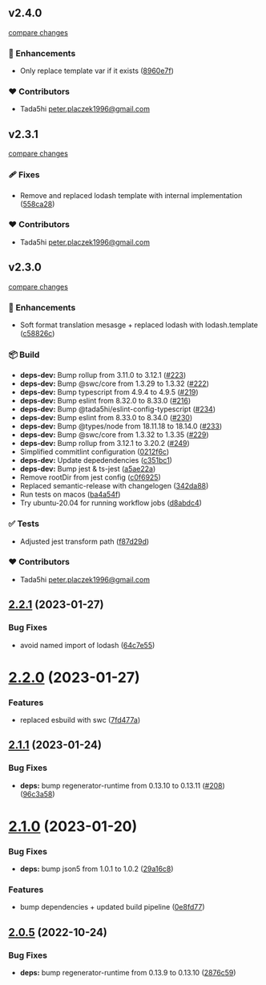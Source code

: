 ## v2.4.0

[compare changes](https://github.com/tada5hi/ilingo/compare/v2.3.1...v2.4.0)


### 🚀 Enhancements

  - Only replace template var if it exists ([8960e7f](https://github.com/tada5hi/ilingo/commit/8960e7f))

### ❤️  Contributors

- Tada5hi <peter.placzek1996@gmail.com>

## v2.3.1

[compare changes](https://github.com/tada5hi/ilingo/compare/v2.3.0...v2.3.1)


### 🩹 Fixes

  - Remove and replaced lodash template with internal implementation ([558ca28](https://github.com/tada5hi/ilingo/commit/558ca28))

### ❤️  Contributors

- Tada5hi <peter.placzek1996@gmail.com>

## v2.3.0

[compare changes](https://github.com/tada5hi/ilingo/compare/v2.2.1...v2.3.0)


### 🚀 Enhancements

  - Soft format translation mesasge + replaced lodash with lodash.template ([c58826c](https://github.com/tada5hi/ilingo/commit/c58826c))

### 📦 Build

  - **deps-dev:** Bump rollup from 3.11.0 to 3.12.1 ([#223](https://github.com/tada5hi/ilingo/pull/223))
  - **deps-dev:** Bump @swc/core from 1.3.29 to 1.3.32 ([#222](https://github.com/tada5hi/ilingo/pull/222))
  - **deps-dev:** Bump typescript from 4.9.4 to 4.9.5 ([#219](https://github.com/tada5hi/ilingo/pull/219))
  - **deps-dev:** Bump eslint from 8.32.0 to 8.33.0 ([#216](https://github.com/tada5hi/ilingo/pull/216))
  - **deps-dev:** Bump @tada5hi/eslint-config-typescript ([#234](https://github.com/tada5hi/ilingo/pull/234))
  - **deps-dev:** Bump eslint from 8.33.0 to 8.34.0 ([#230](https://github.com/tada5hi/ilingo/pull/230))
  - **deps-dev:** Bump @types/node from 18.11.18 to 18.14.0 ([#233](https://github.com/tada5hi/ilingo/pull/233))
  - **deps-dev:** Bump @swc/core from 1.3.32 to 1.3.35 ([#229](https://github.com/tada5hi/ilingo/pull/229))
  - **deps-dev:** Bump rollup from 3.12.1 to 3.20.2 ([#249](https://github.com/tada5hi/ilingo/pull/249))
  - Simplified commitlint configuration ([0212f6c](https://github.com/tada5hi/ilingo/commit/0212f6c))
  - **deps-dev:** Update depedendencies ([c351bc1](https://github.com/tada5hi/ilingo/commit/c351bc1))
  - **deps-dev:** Bump jest & ts-jest ([a5ae22a](https://github.com/tada5hi/ilingo/commit/a5ae22a))
  - Remove rootDir from jest config ([c0f6925](https://github.com/tada5hi/ilingo/commit/c0f6925))
  - Replaced semantic-release with changelogen ([342da88](https://github.com/tada5hi/ilingo/commit/342da88))
  - Run tests on macos ([ba4a54f](https://github.com/tada5hi/ilingo/commit/ba4a54f))
  - Try ubuntu-20.04 for running workflow jobs ([d8abdc4](https://github.com/tada5hi/ilingo/commit/d8abdc4))

### ✅ Tests

  - Adjusted jest transform path ([f87d29d](https://github.com/tada5hi/ilingo/commit/f87d29d))

### ❤️  Contributors

- Tada5hi <peter.placzek1996@gmail.com>

## [2.2.1](https://github.com/tada5hi/ilingo/compare/v2.2.0...v2.2.1) (2023-01-27)


### Bug Fixes

* avoid named import of lodash ([64c7e55](https://github.com/tada5hi/ilingo/commit/64c7e551c6ea3b4c51ee13cb3dcaa82e266e7119))

# [2.2.0](https://github.com/tada5hi/ilingo/compare/v2.1.1...v2.2.0) (2023-01-27)


### Features

* replaced esbuild with swc ([7fd477a](https://github.com/tada5hi/ilingo/commit/7fd477a4a33e9936fe5133c7f928959aac52a8a3))

## [2.1.1](https://github.com/tada5hi/ilingo/compare/v2.1.0...v2.1.1) (2023-01-24)


### Bug Fixes

* **deps:** bump regenerator-runtime from 0.13.10 to 0.13.11 ([#208](https://github.com/tada5hi/ilingo/issues/208)) ([96c3a58](https://github.com/tada5hi/ilingo/commit/96c3a582e2bc3ac46688fc28630d892e0ad4b1c1))

# [2.1.0](https://github.com/tada5hi/ilingo/compare/v2.0.5...v2.1.0) (2023-01-20)


### Bug Fixes

* **deps:** bump json5 from 1.0.1 to 1.0.2 ([29a16c8](https://github.com/tada5hi/ilingo/commit/29a16c8a84cd4beb56b57ae2ab108cbc5a47684c))


### Features

* bump dependencies + updated build pipeline ([0e8fd77](https://github.com/tada5hi/ilingo/commit/0e8fd775ae53c68c35f15bf0d94626cc4e90a72a))

## [2.0.5](https://github.com/tada5hi/ilingo/compare/v2.0.4...v2.0.5) (2022-10-24)


### Bug Fixes

* **deps:** bump regenerator-runtime from 0.13.9 to 0.13.10 ([2876c59](https://github.com/tada5hi/ilingo/commit/2876c595c442c611b3848bbd11eb74119f5f85e0))
